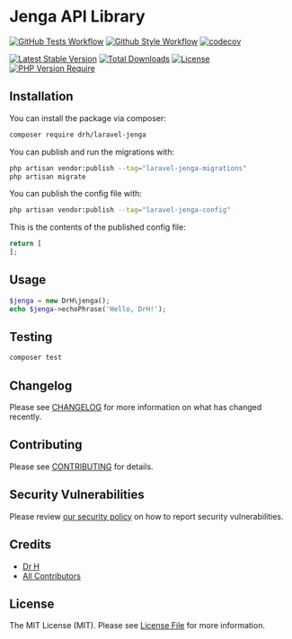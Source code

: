 # Jenga API Library

[![GitHub Tests Workflow](https://github.com/DrH97/laravel-jenga/actions/workflows/run-tests.yml/badge.svg)](https://github.com/DrH97/laravel-jenga/actions/workflows/run-tests.yml)
[![Github Style Workflow](https://github.com/DrH97/laravel-jenga/actions/workflows/php-cs-fixer.yml/badge.svg)](https://github.com/DrH97/laravel-jenga/actions/workflows/php-cs-fixer.yml)
[![codecov](https://codecov.io/gh/DrH97/laravel-jenga/branch/main/graph/badge.svg?token=6b0d0ba1-c2c6-4077-8c3a-1f567eea88a0)](https://codecov.io/gh/DrH97/laravel-jenga)

[![Latest Stable Version](http://poser.pugx.org/drh/laravel-jenga/v)](https://packagist.org/packages/drh/laravel-jenga)
[![Total Downloads](http://poser.pugx.org/drh/laravel-jenga/downloads)](https://packagist.org/packages/drh/laravel-jenga)
[![License](http://poser.pugx.org/drh/laravel-jenga/license)](https://packagist.org/packages/drh/laravel-jenga)
[![PHP Version Require](http://poser.pugx.org/drh/laravel-jenga/require/php)](https://packagist.org/packages/drh/laravel-jenga)

## Installation

You can install the package via composer:

```bash
composer require drh/laravel-jenga
```

You can publish and run the migrations with:

```bash
php artisan vendor:publish --tag="laravel-jenga-migrations"
php artisan migrate
```

You can publish the config file with:

```bash
php artisan vendor:publish --tag="laravel-jenga-config"
```

This is the contents of the published config file:

```php
return [
];
```

## Usage

```php
$jenga = new DrH\jenga();
echo $jenga->echoPhrase('Hello, DrH!');
```

## Testing

```bash
composer test
```

## Changelog

Please see [CHANGELOG](CHANGELOG.md) for more information on what has changed recently.

## Contributing

Please see [CONTRIBUTING](CONTRIBUTING.md) for details.

## Security Vulnerabilities

Please review [our security policy](../../security/policy) on how to report security vulnerabilities.

## Credits

- [Dr H](https://github.com/DrH97)
- [All Contributors](../../contributors)

## License

The MIT License (MIT). Please see [License File](LICENSE.md) for more information.

